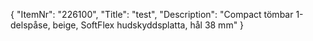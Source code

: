 {
  "ItemNr": "226100",
  "Title": "test",
  "Description": "Compact tömbar 1-delspåse, beige, SoftFlex hudskyddsplatta, hål 38 mm"
}